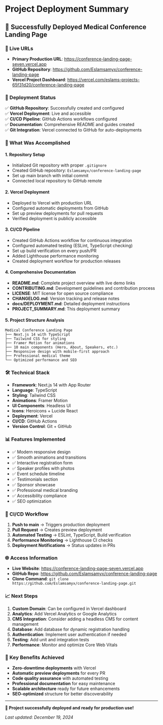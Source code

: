 # Project Deployment Summary

## 🎉 Successfully Deployed Medical Conference Landing Page

### 📍 Live URLs
- **Primary Production URL**: https://conference-landing-page-seven.vercel.app
- **GitHub Repository**: https://github.com/Eslamsamyx/conference-landing-page
- **Vercel Project Dashboard**: https://vercel.com/eslams-projects-65f31d20/conference-landing-page

### 🚀 Deployment Status
✅ **GitHub Repository**: Successfully created and configured  
✅ **Vercel Deployment**: Live and accessible  
✅ **CI/CD Pipeline**: GitHub Actions workflows configured  
✅ **Documentation**: Comprehensive README and guides created  
✅ **Git Integration**: Vercel connected to GitHub for auto-deployments  

### 🔧 What Was Accomplished

#### 1. Repository Setup
- Initialized Git repository with proper `.gitignore`
- Created GitHub repository: `Eslamsamyx/conference-landing-page`
- Set up main branch with initial commit
- Connected local repository to GitHub remote

#### 2. Vercel Deployment
- Deployed to Vercel with production URL
- Configured automatic deployments from GitHub
- Set up preview deployments for pull requests
- Verified deployment is publicly accessible

#### 3. CI/CD Pipeline
- Created GitHub Actions workflow for continuous integration
- Configured automated testing (ESLint, TypeScript checking)
- Set up build verification on every push/PR
- Added Lighthouse performance monitoring
- Created deployment workflow for production releases

#### 4. Comprehensive Documentation
- **README.md**: Complete project overview with live demo links
- **CONTRIBUTING.md**: Development guidelines and contribution process
- **LICENSE**: MIT license for open source compliance
- **CHANGELOG.md**: Version tracking and release notes
- **docs/DEPLOYMENT.md**: Detailed deployment instructions
- **PROJECT_SUMMARY.md**: This deployment summary

#### 5. Project Structure Analysis
```
Medical Conference Landing Page
├── Next.js 14 with TypeScript
├── Tailwind CSS for styling
├── Framer Motion for animations
├── 10 main components (Hero, About, Speakers, etc.)
├── Responsive design with mobile-first approach
├── Professional medical theme
└── Optimized performance and SEO
```

### 🛠️ Technical Stack
- **Framework**: Next.js 14 with App Router
- **Language**: TypeScript
- **Styling**: Tailwind CSS
- **Animations**: Framer Motion
- **UI Components**: Headless UI
- **Icons**: Heroicons + Lucide React
- **Deployment**: Vercel
- **CI/CD**: GitHub Actions
- **Version Control**: Git + GitHub

### 📊 Features Implemented
- ✅ Modern responsive design
- ✅ Smooth animations and transitions
- ✅ Interactive registration form
- ✅ Speaker profiles with photos
- ✅ Event schedule timeline
- ✅ Testimonials section
- ✅ Sponsor showcase
- ✅ Professional medical branding
- ✅ Accessibility compliance
- ✅ SEO optimization

### 🔄 CI/CD Workflow
1. **Push to main** → Triggers production deployment
2. **Pull Request** → Creates preview deployment
3. **Automated Testing** → ESLint, TypeScript, Build verification
4. **Performance Monitoring** → Lighthouse CI checks
5. **Deployment Notifications** → Status updates in PRs

### 🌐 Access Information
- **Live Website**: https://conference-landing-page-seven.vercel.app
- **GitHub Repo**: https://github.com/Eslamsamyx/conference-landing-page
- **Clone Command**: `git clone https://github.com/Eslamsamyx/conference-landing-page.git`

### 📈 Next Steps
1. **Custom Domain**: Can be configured in Vercel dashboard
2. **Analytics**: Add Vercel Analytics or Google Analytics
3. **CMS Integration**: Consider adding a headless CMS for content management
4. **Database**: Add database for dynamic registration handling
5. **Authentication**: Implement user authentication if needed
6. **Testing**: Add unit and integration tests
7. **Performance**: Monitor and optimize Core Web Vitals

### 🎯 Key Benefits Achieved
- **Zero-downtime deployments** with Vercel
- **Automatic preview deployments** for every PR
- **Code quality assurance** with automated testing
- **Professional documentation** for easy maintenance
- **Scalable architecture** ready for future enhancements
- **SEO-optimized** structure for better discoverability

---

**🎉 Project successfully deployed and ready for production use!**

*Last updated: December 19, 2024* 